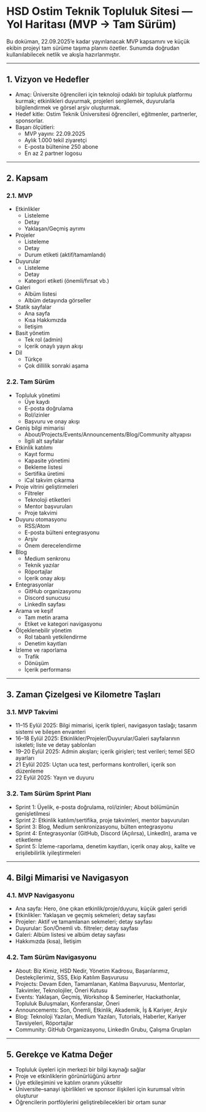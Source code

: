 # HSD Ostim Teknik Topluluk Sitesi — Yol Haritası (MVP → Tam Sürüm)

Bu doküman, 22.09.2025’e kadar yayınlanacak MVP kapsamını ve küçük ekibin projeyi tam sürüme taşıma planını özetler. Sunumda doğrudan kullanılabilecek netlik ve akışla hazırlanmıştır.

---

## 1. Vizyon ve Hedefler

- Amaç: Üniversite öğrencileri için teknoloji odaklı bir topluluk platformu kurmak; etkinlikleri duyurmak, projeleri sergilemek, duyurularla bilgilendirmek ve görsel arşiv oluşturmak.
- Hedef kitle: Ostim Teknik Üniversitesi öğrencileri, eğitmenler, partnerler, sponsorlar.
- Başarı ölçütleri:
  - MVP yayını: 22.09.2025
  - Aylık 1.000 tekil ziyaretçi
  - E-posta bültenine 250 abone
  - En az 2 partner logosu

---

## 2. Kapsam

### 2.1. MVP

- Etkinlikler
  - Listeleme
  - Detay
  - Yaklaşan/Geçmiş ayrımı
- Projeler
  - Listeleme
  - Detay
  - Durum etiketi (aktif/tamamlandı)
- Duyurular
  - Listeleme
  - Detay
  - Kategori etiketi (önemli/fırsat vb.)
- Galeri
  - Albüm listesi
  - Albüm detayında görseller
- Statik sayfalar
  - Ana sayfa
  - Kısa Hakkımızda
  - İletişim
- Basit yönetim
  - Tek rol (admin)
  - İçerik onaylı yayın akışı
- Dil
  - Türkçe
  - Çok dillilik sonraki aşama

### 2.2. Tam Sürüm

- Topluluk yönetimi
  - Üye kaydı
  - E-posta doğrulama
  - Rol/izinler
  - Başvuru ve onay akışı
- Geniş bilgi mimarisi
  - About/Projects/Events/Announcements/Blog/Community altyapısı
  - İlgili alt sayfalar
- Etkinlik katılımı
  - Kayıt formu
  - Kapasite yönetimi
  - Bekleme listesi
  - Sertifika üretimi
  - iCal takvim çıkarma
- Proje vitrini geliştirmeleri
  - Filtreler
  - Teknoloji etiketleri
  - Mentor başvuruları
  - Proje takvimi
- Duyuru otomasyonu
  - RSS/Atom
  - E-posta bülteni entegrasyonu
  - Arşiv
  - Önem derecelendirme
- Blog
  - Medium senkronu
  - Teknik yazılar
  - Röportajlar
  - İçerik onay akışı
- Entegrasyonlar
  - GitHub organizasyonu
  - Discord sunucusu
  - LinkedIn sayfası
- Arama ve keşif
  - Tam metin arama
  - Etiket ve kategori navigasyonu
- Ölçeklenebilir yönetim
  - Rol tabanlı yetkilendirme
  - Denetim kayıtları
- İzleme ve raporlama
  - Trafik
  - Dönüşüm
  - İçerik performansı

---

## 3. Zaman Çizelgesi ve Kilometre Taşları

### 3.1. MVP Takvimi

- 11–15 Eylül 2025: Bilgi mimarisi, içerik tipleri, navigasyon taslağı; tasarım sistemi ve bileşen envanteri
- 16–18 Eylül 2025: Etkinlikler/Projeler/Duyurular/Galeri sayfalarının iskeleti; liste ve detay şablonları
- 19–20 Eylül 2025: Admin akışları; içerik girişleri; test verileri; temel SEO ayarları
- 21 Eylül 2025: Uçtan uca test, performans kontrolleri, içerik son düzenleme
- 22 Eylül 2025: Yayın ve duyuru

### 3.2. Tam Sürüm Sprint Planı

- Sprint 1: Üyelik, e-posta doğrulama, rol/izinler; About bölümünün genişletilmesi
- Sprint 2: Etkinlik katılım/sertifika, proje takvimleri, mentor başvuruları
- Sprint 3: Blog, Medium senkronizasyonu, bülten entegrasyonu
- Sprint 4: Entegrasyonlar (GitHub, Discord (Açılırsa), LinkedIn), arama ve etiketleme
- Sprint 5: İzleme-raporlama, denetim kayıtları, içerik onay akışı, kalite ve erişilebilirlik iyileştirmeleri

---

## 4. Bilgi Mimarisi ve Navigasyon

### 4.1. MVP Navigasyonu

- Ana sayfa: Hero, öne çıkan etkinlik/proje/duyuru, küçük galeri şeridi
- Etkinlikler: Yaklaşan ve geçmiş sekmeleri; detay sayfası
- Projeler: Aktif ve tamamlanan sekmeleri; detay sayfası
- Duyurular: Son/Önemli vb. filtreler; detay sayfası
- Galeri: Albüm listesi ve albüm detay sayfası
- Hakkımızda (kısa), İletişim

### 4.2. Tam Sürüm Navigasyonu

- About: Biz Kimiz, HSD Nedir, Yönetim Kadrosu, Başarılarımız, Destekçilerimiz, SSS, Ekip Katılım Başvurusu
- Projects: Devam Eden, Tamamlanan, Katılma Başvurusu, Mentorlar, Takvimler, Teknolojiler, Öneri Kutusu
- Events: Yaklaşan, Geçmiş, Workshop & Seminerler, Hackathonlar, Topluluk Buluşmaları, Konferanslar, Öneri
- Announcements: Son, Önemli, Etkinlik, Akademik, İş & Kariyer, Arşiv
- Blog: Teknoloji Yazıları, Medium Yazıları, Tutorials, Haberler, Kariyer Tavsiyeleri, Röportajlar
- Community: GitHub Organizasyonu, LinkedIn Grubu, Çalışma Grupları

---

## 5. Gerekçe ve Katma Değer

- Topluluk üyeleri için merkezi bir bilgi kaynağı sağlar
- Proje ve etkinliklerin görünürlüğünü artırır
- Üye etkileşimini ve katılım oranını yükseltir
- Üniversite–sanayi işbirlikleri ve sponsor ilişkileri için kurumsal vitrin oluşturur
- Öğrencilerin portföylerini geliştirebilecekleri bir ortam sunar
